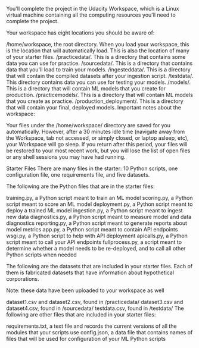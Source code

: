 You'll complete the project in the Udacity Workspace, which is a Linux virtual machine containing all the computing resources you'll need to complete the project.

Your workspace has eight locations you should be aware of:

/home/workspace, the root directory. When you load your workspace, this is the location that will automatically load. This is also the location of many of your starter files.
/practicedata/. This is a directory that contains some data you can use for practice.
/sourcedata/. This is a directory that contains data that you'll load to train your models.
/ingesteddata/. This is a directory that will contain the compiled datasets after your ingestion script.
/testdata/. This directory contains data you can use for testing your models.
/models/. This is a directory that will contain ML models that you create for production.
/practicemodels/. This is a directory that will contain ML models that you create as practice.
/production_deployment/. This is a directory that will contain your final, deployed models.
Important notes about the workspace:

Your files under the /home/workspace/ directory are saved for you automatically. However, after a 30 minutes idle time (navigate away from the Workspace, tab not accessed, or simply closed, or laptop asleep, etc), your Workspace will go sleep. If you return after this period, your files will be restored to your most recent work, but you will lose the list of open files or any shell sessions you may have had running.

Starter Files
There are many files in the starter: 10 Python scripts, one configuration file, one requirements file, and five datasets.

The following are the Python files that are in the starter files:

training.py, a Python script meant to train an ML model
scoring.py, a Python script meant to score an ML model
deployment.py, a Python script meant to deploy a trained ML model
ingestion.py, a Python script meant to ingest new data
diagnostics.py, a Python script meant to measure model and data diagnostics
reporting.py, a Python script meant to generate reports about model metrics
app.py, a Python script meant to contain API endpoints
wsgi.py, a Python script to help with API deployment
apicalls.py, a Python script meant to call your API endpoints
fullprocess.py, a script meant to determine whether a model needs to be re-deployed, and to call all other Python scripts when needed

The following are the datasets that are included in your starter files. Each of them is fabricated datasets that have information about hypothetical corporations.

Note: these data have been uploaded to your workspace as well

dataset1.csv and dataset2.csv, found in /practicedata/
dataset3.csv and dataset4.csv, found in /sourcedata/
testdata.csv, found in /testdata/
The following are other files that are included in your starter files:

requirements.txt, a text file and records the current versions of all the modules that your scripts use
config.json, a data file that contains names of files that will be used for configuration of your ML Python scripts

